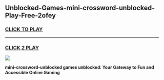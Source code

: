 
## Unblocked-Games-mini-crossword-unblocked-Play-Free-2ofey
<h3>
<a href="https://premium76.site?title=mini-crossword-unblocked&ref=21A">CLICK TO PLAY</a></h3>
<hr>

<h3>
<a href="https://premium76.site?title=mini-crossword-unblocked&ref=21A">CLICK 2 PLAY</a>
  
</h3>

<a href="https://premium76.site?title=mini-crossword-unblocked&ref=21A"><img src="https://clearcache.store/games.png"></a>


**mini-crossword-unblocked games unblocked: Your Gateway to Fun and Accessible Online Gaming**
